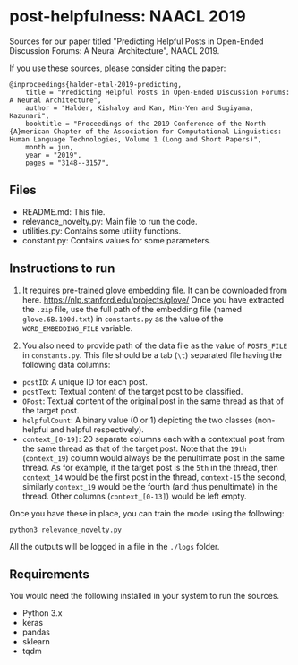 # post-helpfulness: NAACL 2019

Sources for our paper titled "Predicting Helpful Posts in Open-Ended Discussion Forums: A Neural Architecture", NAACL 2019.

If you use these sources, please consider citing the paper:

```
@inproceedings{halder-etal-2019-predicting,
    title = "Predicting Helpful Posts in Open-Ended Discussion Forums: A Neural Architecture",
    author = "Halder, Kishaloy and Kan, Min-Yen and Sugiyama, Kazunari",
    booktitle = "Proceedings of the 2019 Conference of the North {A}merican Chapter of the Association for Computational Linguistics: Human Language Technologies, Volume 1 (Long and Short Papers)",
    month = jun,
    year = "2019",
    pages = "3148--3157",
```

## Files
* README.md: This file.
* relevance_novelty.py: Main file to run the code.
* utilities.py: Contains some utility functions.
* constant.py: Contains values for some parameters.

## Instructions to run
1) It requires pre-trained glove embedding file. It can be downloaded from here. https://nlp.stanford.edu/projects/glove/
Once you have extracted the `.zip` file, use the full path of the embedding file (named `glove.6B.100d.txt`) in `constants.py` as the value of the `WORD_EMBEDDING_FILE` variable.

2) You also need to provide path of the data file as the value of `POSTS_FILE` in `constants.py`. This file should be a tab (`\t`) separated file having the following data columns:
* `postID`: A unique ID for each post.
* `postText`: Textual content of the target post to be classified.
* `OPost`: Textual content of the original post in the same thread as that of the target post.
* `helpfulCount`: A binary value (0 or 1) depicting the two classes (non-helpful and helpful respectively).
* `context_[0-19]`: 20 separate columns each with a contextual post from the same thread as that of the target post. Note that the `19th` (`context_19`) column would always be the penultimate post in the same thread. As for example, if the target post is the `5th` in the thread, then `context_14` would be the first post in the thread, `context-15` the second, similarly `context_19` would be the fourth (and thus penultimate) in the thread. Other columns (`context_[0-13]`) would be left empty.

Once you have these in place, you can train the model using the following:

```
python3 relevance_novelty.py
```
All the outputs will be logged in a file in the `./logs` folder.

## Requirements
You would need the following installed in your system to run the sources.
* Python 3.x
* keras
* pandas
* sklearn
* tqdm
